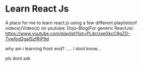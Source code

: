 # Learn React Js
A place for me to learn react.js using a few different playlists(of videos)/Video(s) on youtube: 
Dojo-Blog(For generic ReactJs): https://www.youtube.com/playlist?list=PL4cUxeGkcC9gZD-Tvwfod2gaISzfRiP9d


why am i learning front end? ..... I dont know...

pls dont ask
